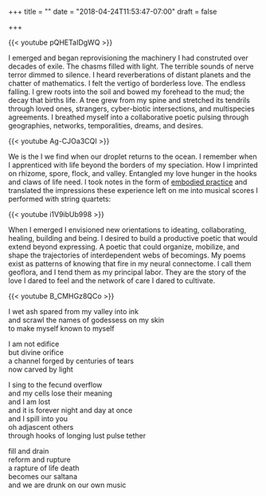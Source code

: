 +++
title = ""
date = "2018-04-24T11:53:47-07:00"
draft = false

+++

{{< youtube pQHETaIDgWQ >}}

I emerged and began reprovisioning the machinery I had construted over decades of exile.
The chasms filled with light. The terrible sounds of nerve terror dimmed to silence. 
I heard reverberations of distant planets and the chatter of mathematics.
I felt the vertigo of borderless love. The endless falling. I grew roots into the soil 
and bowed my forehead to the mud; the decay that births life. A tree grew from my spine 
and stretched its tendrils through loved ones, strangers, cyber-biotic intersections, 
and multispecies agreements. I breathed myself into a collaborative poetic 
pulsing through geographies, networks, temporalities, dreams, and desires.

{{< youtube Ag-CJOa3CQI >}}

We is the I we find when our droplet returns to the ocean. I remember when
I apprenticed with life beyond the borders of my speciation. How I imprinted
on rhizome, spore, flock, and valley. Entangled my love hunger in the hooks
and claws of life need. I took notes in the form of [embodied practice](https://www.youtube.com/user/dancingecologist)
and translated the impressions these experience left on me into musical scores
I performed with string quartets:

{{< youtube i1V9ibUb998 >}}

When I emerged I envisioned new orientations to ideating, collaborating, healing, 
building and being. I desired to build a productive poetic that would extend
beyond expressing. A poetic that could organize, mobilize, and shape the trajectories of 
interdependent webs of becomings. My poems exist as patterns of knowing that fire 
in my neural connectome. I call them geoflora, and I tend
them as my principal labor. They are the story of the love I dared to feel
and the network of care I dared to cultivate. 

{{< youtube B_CMHGz8QCo >}}

I wet ash spared from my valley into ink</br>
and scrawl the names of godessess on my skin</br>
to make myself known to myself</br>

I am not edifice</br>
but divine orifice</br>
a channel forged by centuries of tears</br>
now carved by light</br>

I sing to the fecund overflow</br>
and my cells lose their meaning</br>
and I am lost</br>
and it is forever night and day at once</br>
and I spill into you</br>
oh adjascent others</br>
through hooks of longing lust pulse tether</br>

fill and drain</br>
reform and rupture</br>
a rapture of life death</br>
becomes our saltana</br>
and we are drunk on our own music</br>
